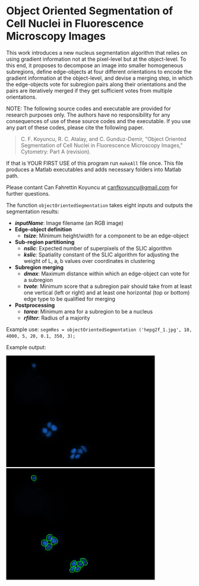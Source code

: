 # Object Oriented Segmentation of Cell Nuclei in Fluorescence Microscopy Images

This work introduces a new nucleus segmentation algorithm that relies on using gradient information not at the pixel-level but at the object-level. To this end, it proposes to decompose an image into smaller homogeneous subregions, define edge-objects at four different orientations to encode the gradient information at the object-level, and devise a merging step, in which the edge-objects vote for subregion pairs along their orientations and the pairs are iteratively merged if they get sufficient votes from multiple orientations.

NOTE: The following source codes and executable are provided for research purposes only. The authors have no responsibility for any consequences of use of these source codes and the executable. If you use any part of these codes, please cite the following paper.
>C. F. Koyuncu, R. C. Atalay, and C. Gunduz-Demir, "Object Oriented Segmentation of Cell Nuclei in Fluorescence Microscopy Images," Cytometry: Part A (revision).

If that is YOUR FIRST USE of this program run `makeAll` file once. This file produces a Matlab executables and adds necessary folders into Matlab path.

Please contant Can Fahrettin Koyuncu at canfkoyuncu@gmail.com for further questions.

The function `objectOrientedSegmentation` takes eight inputs and outputs the segmentation results:
* ***inputName***:  Image filename (an RGB image)
* **Edge-object definition**
  * ***tsize***:      Minimum height/width for a component to be an edge-object
* **Sub-region partitioning**
  * ***nslic***:      Expected number of superpixels of the SLIC algorithm
  * ***kslic***:      Spatiality constant of the SLIC algorithm for adjusting the weight of L, a, b values over coordinates in clustering
* **Subregion merging**
  * ***dmax***:       Maximum distance within which an edge-object can vote for a subregion
  * ***tvote***:      Minimum score that a subregion pair should take from at least one vertical (left or right) and at least one horizontal (top or bottom) edge type to be qualified for merging
* **Postprocessing**
  * ***tarea***:      Minimum area for a subregion to be a nucleus
  * ***rfilter***:    Radius of a majority 

Example use:
      ```segmRes = objectOrientedSegmentation ('hepg2f_1.jpg', 10, 4000, 5, 20, 0.1, 350, 3);```
      
Example output:

<img src="./hepg2f_1.jpg" title="Example fluorescence image" width=400 />
<img src="./hepg2f_1_res.png" title="Segmentation result" width=400 />
